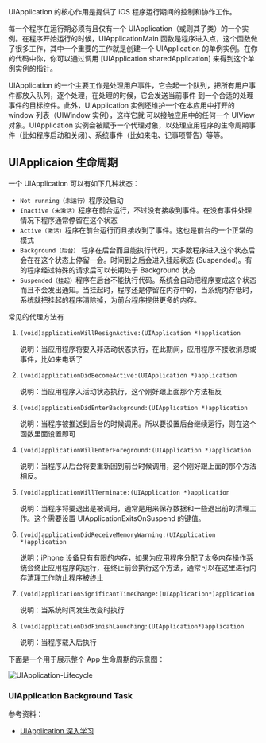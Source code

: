 UIApplication 的核心作用是提供了 iOS 程序运行期间的控制和协作工作。

每一个程序在运行期必须有且仅有一个 UIApplication（或则其子类）的一个实例。在程序开始运行的时候，UIApplicationMain 函数是程序进入点，这个函数做了很多工作，其中一个重要的工作就是创建一个 UIApplication 的单例实例。在你的代码中你，你可以通过调用 [UIApplication sharedApplication] 来得到这个单例实例的指针。

UIApplication 的一个主要工作是处理用户事件，它会起一个队列，把所有用户事件都放入队列，逐个处理，在处理的时候，它会发送当前事件 到一个合适的处理事件的目标控件。此外，UIApplication 实例还维护一个在本应用中打开的 window 列表（UIWindow 实例），这样它就 可以接触应用中的任何一个 UIView 对象。UIApplication 实例会被赋予一个代理对象，以处理应用程序的生命周期事件（比如程序启动和关闭）、系统事件（比如来电、记事项警告）等等。

## UIApplicaion 生命周期

一个 UIApplication 可以有如下几种状态：

* `Not running（未运行）`程序没启动
* `Inactive（未激活）`程序在前台运行，不过没有接收到事件。在没有事件处理情况下程序通常停留在这个状态
* `Active（激活）`程序在前台运行而且接收到了事件。这也是前台的一个正常的模式
* `Background（后台）` 程序在后台而且能执行代码，大多数程序进入这个状态后会在在这个状态上停留一会。时间到之后会进入挂起状态 (Suspended)。有的程序经过特殊的请求后可以长期处于 Background 状态
* `Suspended（挂起）`程序在后台不能执行代码。系统会自动把程序变成这个状态而且不会发出通知。当挂起时，程序还是停留在内存中的，当系统内存低时，系统就把挂起的程序清除掉，为前台程序提供更多的内存。

常见的代理方法有

1. `(void)applicationWillResignActive:(UIApplication *)application`

    说明：当应用程序将要入非活动状态执行，在此期间，应用程序不接收消息或事件，比如来电话了

2. `(void)applicationDidBecomeActive:(UIApplication *)application`

    说明：当应用程序入活动状态执行，这个刚好跟上面那个方法相反

3. `(void)applicationDidEnterBackground:(UIApplication *)application`

    说明：当程序被推送到后台的时候调用。所以要设置后台继续运行，则在这个函数里面设置即可

4. `(void)applicationWillEnterForeground:(UIApplication *)application`

    说明：当程序从后台将要重新回到前台时候调用，这个刚好跟上面的那个方法相反。

5. `(void)applicationWillTerminate:(UIApplication *)application`

    说明：当程序将要退出是被调用，通常是用来保存数据和一些退出前的清理工作。这个需要设置 UIApplicationExitsOnSuspend 的键值。

6. `(void)applicationDidReceiveMemoryWarning:(UIApplication *)application`

    说明：iPhone 设备只有有限的内存，如果为应用程序分配了太多内存操作系统会终止应用程序的运行，在终止前会执行这个方法，通常可以在这里进行内存清理工作防止程序被终止

7. `(void)applicationSignificantTimeChange:(UIApplication*)application`

    说明：当系统时间发生改变时执行

8. `(void)applicationDidFinishLaunching:(UIApplication*)application`

    说明：当程序载入后执行

下面是一个用于展示整个 App 生命周期的示意图：

![UIApplication-Lifecycle](http://i.stack.imgur.com/c2d1D.jpg)

### UIApplication Background Task

参考资料：

* [UIApplication 深入学习](http://www.cocoachina.com/ios/20121023/4958.html)